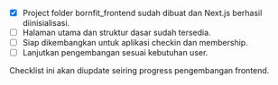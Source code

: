 - [x] Project folder bornfit_frontend sudah dibuat dan Next.js berhasil diinisialisasi.
- [ ] Halaman utama dan struktur dasar sudah tersedia.
- [ ] Siap dikembangkan untuk aplikasi checkin dan membership.
- [ ] Lanjutkan pengembangan sesuai kebutuhan user.

Checklist ini akan diupdate seiring progress pengembangan frontend.